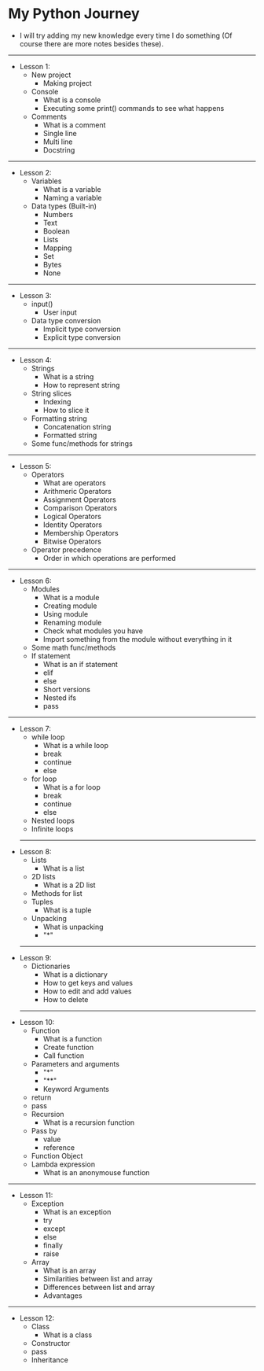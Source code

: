 # My Python Journey

- I will try adding my new knowledge every time I do something (Of course there are more notes besides these).
--------------------------
- Lesson 1:
  - New project
    - Making project
  - Console
    - What is a console  
    - Executing some print() commands to see what happens
  - Comments
    - What is a comment
    - Single line
    - Multi line
    - Docstring
--------------------------
- Lesson 2:
  - Variables
    - What is a variable
    - Naming a variable
  - Data types (Built-in)
    - Numbers
    - Text
    - Boolean
    - Lists
    - Mapping
    - Set
    - Bytes
    - None
--------------------------
- Lesson 3:
  - input()
    - User input
  - Data type conversion
    - Implicit type conversion
    - Explicit type conversion
--------------------------
- Lesson 4:
  - Strings
    - What is a string
    - How to represent string
  - String slices
    - Indexing
    - How to slice it
  - Formatting  string
    - Concatenation string
    - Formatted string
  - Some func/methods for strings
--------------------------
- Lesson 5:
  - Operators
    - What are operators
    - Arithmeric Operators
    - Assignment Operators
    - Comparison Operators
    - Logical Operators
    - Identity Operators
    - Membership Operators
    - Bitwise Operators
  - Operator precedence
    - Order in which operations are performed
--------------------------
- Lesson 6:
  - Modules
    - What is a module
    - Creating module
    - Using module
    - Renaming module
    - Check what modules you have
    - Import something from the module without everything in it
  - Some math func/methods
  - If statement
    - What is an if statement
    - elif
    - else
    - Short versions
    - Nested ifs
    - pass
--------------------------
- Lesson 7:
  - while loop
    - What is a while loop
    - break
    - continue
    - else
  - for loop
    - What is a for loop
    - break
    - continue
    - else
  - Nested loops
  - Infinite loops
  --------------------------
- Lesson 8:
  - Lists
    - What is a list
  - 2D lists
    - What is a 2D list
  - Methods for list
  - Tuples
    - What is a tuple
  - Unpacking
    - What is unpacking
    - "*"
  --------------------------
- Lesson 9:
  - Dictionaries
    - What is a dictionary
    - How to get keys and values
    - How to edit and add values
    - How to delete
  --------------------------
- Lesson 10:
  - Function
    - What is a function
    - Create function
    - Call function
  - Parameters and arguments
    - "*"  
    - "**"
    - Keyword Arguments
  - return
  - pass
  - Recursion
    - What is a recursion function
  - Pass by
    - value
    - reference
  - Function Object
  - Lambda expression
    - What is an anonymouse function
 --------------------------
- Lesson 11:
  - Exception
    - What is an exception
    - try 
    - except 
    - else 
    - finally 
    - raise 
  - Array
    - What is an array
    - Similarities between list and array
    - Differences between list and array
    - Advantages
 --------------------------
- Lesson 12:
  - Class
    - What is a class
  - Constructor
  - pass
  - Inheritance
 
